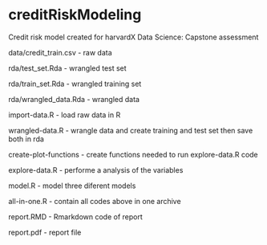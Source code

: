 # creditRiskModeling
Credit risk model created for harvardX Data Science: Capstone assessment

data/credit_train.csv - raw data

rda/test_set.Rda - wrangled test set

rda/train_set.Rda - wrangled training set

rda/wrangled_data.Rda - wrangled data

import-data.R - load raw data in R

wrangled-data.R - wrangle data and create training and test set then save both in rda

create-plot-functions - create functions needed to run explore-data.R code

explore-data.R - performe a analysis of the variables

model.R - model three diferent models

all-in-one.R - contain all codes above in one archive

report.RMD - Rmarkdown code of report

report.pdf - report file
